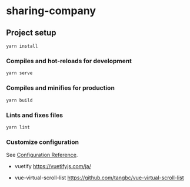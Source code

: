 # sharing-company

## Project setup
```
yarn install
```

### Compiles and hot-reloads for development
```
yarn serve
```

### Compiles and minifies for production
```
yarn build
```

### Lints and fixes files
```
yarn lint
```

### Customize configuration
See [Configuration Reference](https://cli.vuejs.org/config/).


- vuetify 
https://vuetifyjs.com/ja/

- vue-virtual-scroll-list
https://github.com/tangbc/vue-virtual-scroll-list

